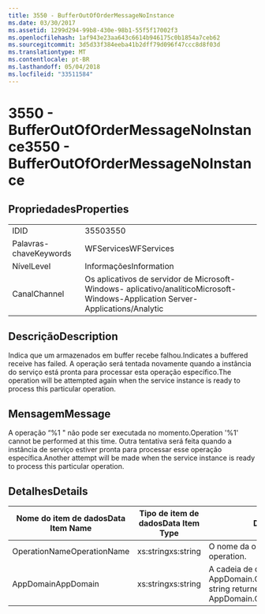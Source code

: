 ```yaml
---
title: 3550 - BufferOutOfOrderMessageNoInstance
ms.date: 03/30/2017
ms.assetid: 1299d294-99b8-430e-98b1-55f5f17002f3
ms.openlocfilehash: 1af943e23aa643c6614b946175c0b1854a7ceb62
ms.sourcegitcommit: 3d5d33f384eeba41b2dff79d096f47ccc8d8f03d
ms.translationtype: MT
ms.contentlocale: pt-BR
ms.lasthandoff: 05/04/2018
ms.locfileid: "33511584"
---
```

# <a name="3550---bufferoutofordermessagenoinstance"></a><span data-ttu-id="7528c-102">3550 - BufferOutOfOrderMessageNoInstance</span><span class="sxs-lookup"><span data-stu-id="7528c-102">3550 - BufferOutOfOrderMessageNoInstance</span></span>
## <a name="properties"></a><span data-ttu-id="7528c-103">Propriedades</span><span class="sxs-lookup"><span data-stu-id="7528c-103">Properties</span></span>  
  
|||  
|-|-|  
|<span data-ttu-id="7528c-104">ID</span><span class="sxs-lookup"><span data-stu-id="7528c-104">ID</span></span>|<span data-ttu-id="7528c-105">3550</span><span class="sxs-lookup"><span data-stu-id="7528c-105">3550</span></span>|  
|<span data-ttu-id="7528c-106">Palavras-chave</span><span class="sxs-lookup"><span data-stu-id="7528c-106">Keywords</span></span>|<span data-ttu-id="7528c-107">WFServices</span><span class="sxs-lookup"><span data-stu-id="7528c-107">WFServices</span></span>|  
|<span data-ttu-id="7528c-108">Nível</span><span class="sxs-lookup"><span data-stu-id="7528c-108">Level</span></span>|<span data-ttu-id="7528c-109">Informações</span><span class="sxs-lookup"><span data-stu-id="7528c-109">Information</span></span>|  
|<span data-ttu-id="7528c-110">Canal</span><span class="sxs-lookup"><span data-stu-id="7528c-110">Channel</span></span>|<span data-ttu-id="7528c-111">Os aplicativos de servidor de Microsoft-Windows- aplicativo/analítico</span><span class="sxs-lookup"><span data-stu-id="7528c-111">Microsoft-Windows-Application Server-Applications/Analytic</span></span>|  
  
## <a name="description"></a><span data-ttu-id="7528c-112">Descrição</span><span class="sxs-lookup"><span data-stu-id="7528c-112">Description</span></span>  
 <span data-ttu-id="7528c-113">Indica que um armazenados em buffer recebe falhou.</span><span class="sxs-lookup"><span data-stu-id="7528c-113">Indicates a buffered receive has failed.</span></span> <span data-ttu-id="7528c-114">A operação será tentada novamente quando a instância do serviço está pronta para processar esta operação específico.</span><span class="sxs-lookup"><span data-stu-id="7528c-114">The operation will be attempted again when the service instance is ready to process this particular operation.</span></span>  
  
## <a name="message"></a><span data-ttu-id="7528c-115">Mensagem</span><span class="sxs-lookup"><span data-stu-id="7528c-115">Message</span></span>  
 <span data-ttu-id="7528c-116">A operação “%1 " não pode ser executada no momento.</span><span class="sxs-lookup"><span data-stu-id="7528c-116">Operation '%1' cannot be performed at this time.</span></span> <span data-ttu-id="7528c-117">Outra tentativa será feita quando a instância de serviço estiver pronta para processar esse operação específica.</span><span class="sxs-lookup"><span data-stu-id="7528c-117">Another attempt will be made when the service instance is ready to process this particular operation.</span></span>  
  
## <a name="details"></a><span data-ttu-id="7528c-118">Detalhes</span><span class="sxs-lookup"><span data-stu-id="7528c-118">Details</span></span>  
  
|<span data-ttu-id="7528c-119">Nome do item de dados</span><span class="sxs-lookup"><span data-stu-id="7528c-119">Data Item Name</span></span>|<span data-ttu-id="7528c-120">Tipo de item de dados</span><span class="sxs-lookup"><span data-stu-id="7528c-120">Data Item Type</span></span>|<span data-ttu-id="7528c-121">Descrição</span><span class="sxs-lookup"><span data-stu-id="7528c-121">Description</span></span>|  
|--------------------|--------------------|-----------------|  
|<span data-ttu-id="7528c-122">OperationName</span><span class="sxs-lookup"><span data-stu-id="7528c-122">OperationName</span></span>|<span data-ttu-id="7528c-123">xs:string</span><span class="sxs-lookup"><span data-stu-id="7528c-123">xs:string</span></span>|<span data-ttu-id="7528c-124">O nome da operação.</span><span class="sxs-lookup"><span data-stu-id="7528c-124">The name of the operation.</span></span>|  
|<span data-ttu-id="7528c-125">AppDomain</span><span class="sxs-lookup"><span data-stu-id="7528c-125">AppDomain</span></span>|<span data-ttu-id="7528c-126">xs:string</span><span class="sxs-lookup"><span data-stu-id="7528c-126">xs:string</span></span>|<span data-ttu-id="7528c-127">A cadeia de caracteres retornada por AppDomain.CurrentDomain.FriendlyName.</span><span class="sxs-lookup"><span data-stu-id="7528c-127">The string returned by AppDomain.CurrentDomain.FriendlyName.</span></span>|
